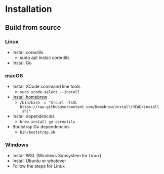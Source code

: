 # Installation

## Build from source

### Linux

- Install coreutils
  - sudo apt install coreutils
- Install Go


### macOS

- Install XCode command line tools
  - `sudo xcode-select --install`
- [Install homebrew](https://brew.sh)
  - `/bin/bash -c "$(curl -fsSL https://raw.githubusercontent.com/Homebrew/install/HEAD/install.sh)"`
- Install dependencies
  - `brew install go coreutils`
- Bootstrap Go dependencies
  - `bin/bootstrap.sh`

### Windows

- Install WSL (Windows Subsystem for Linux)
- Install Ubuntu or whatever
- Follow the steps for Linux
